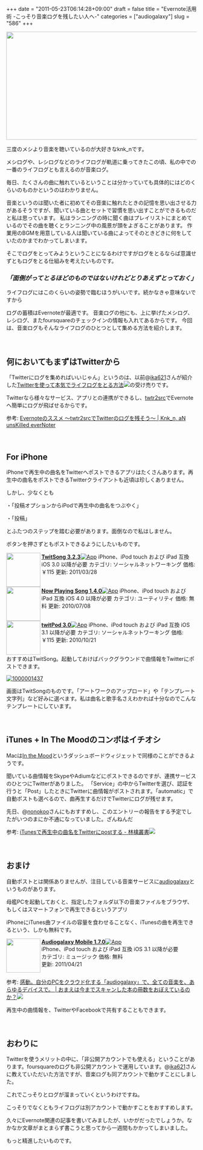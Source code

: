 +++
date = "2011-05-23T06:14:28+09:00"
draft = false
title = "Evernote活用術 -こっそり音楽ログを残したい人へ-"
categories = ["audiogalaxy"]
slug = "586"
+++

<a href="http://knk-n.com.s3-website-ap-northeast-1.amazonaws.com/images/2011/05/a.png"><img src="http://knk-n.com.s3-website-ap-northeast-1.amazonaws.com/images/2011/05/a.png" alt="" title="a" width="600" height="286" class="aligncenter size-full wp-image-605" /></a>

三度のメシより音楽を聴いているのが大好きなknk_nです。

メシログや、レシログなどのライフログが軌道に乗ってきたこの頃、私の中での一番のライフログとも言えるのが音楽ログ。

毎日、たくさんの曲に触れているということは分かっていても具体的にはどのくらいのものかというのはわかりません。<!--more-->

音楽というのは聞いた者に初めてその音楽に触れたときの記憶を思い出させる力があるそうですが、聞いている曲とセットで習慣を思い出すことができるものだと私は思っています。
私はランニングの時に聞く曲はプレイリストにまとめているのでその曲を聴くとランニング中の風景が頭をよぎることがあります。
作業用のBGMを用意している人は聞いている曲によってそのときどきに何をしていたのかまでわかってしまいます。

そこでログをとってみようということになるわけですがログをとるならば意識せずともログをとる仕組みを考えたいものです。

<h3><em><strong>「面倒がってとるほどのものではないけれどとりあえずとっておく」</strong></em></h3>

ライフログにはこのくらいの姿勢で臨むほうがいいです。続かなきゃ意味ないですから

ログの蓄積はEvernoteが最適です。
音楽ログの他にも、上に挙げたメシログ、レシログ、またfoursquareのチェックインの情報も入れてあるからです。
今回は、音楽ログもそんなライフログのひとつとして集める方法を紹介します。
<br>
<span style="color:#808080;font-size:80%;"></span><br>
<strong></strong><br style="clear:both;"/>
<h2>何においてもまずはTwitterから</h2>
「Twitterにログを集めればいいじゃん」というのは、以前@<a href="http://twitter.com/ika621">ika621</a>さんが紹介した<a rel="nofollow" href="http://punksteady.com/2011/04/04/twitter%E3%82%92%E4%BD%BF%E3%81%A3%E3%81%A6%E6%9C%AC%E6%B0%97%E3%81%A7%E3%83%A9%E3%82%A4%E3%83%95%E3%83%AD%E3%82%B0%E3%82%92%E3%81%A8%E3%82%8B%E6%96%B9%E6%B3%95/" target="_blank">Twitterを使って本気でライフログをとる方法</a><a rel="nofollow" href="http://b.hatena.ne.jp/entry/http://punksteady.com/2011/04/04/twitter%E3%82%92%E4%BD%BF%E3%81%A3%E3%81%A6%E6%9C%AC%E6%B0%97%E3%81%A7%E3%83%A9%E3%82%A4%E3%83%95%E3%83%AD%E3%82%B0%E3%82%92%E3%81%A8%E3%82%8B%E6%96%B9%E6%B3%95/" target="_blank"><img src="http://b.hatena.ne.jp/entry/image/http://punksteady.com/2011/04/04/twitter%E3%82%92%E4%BD%BF%E3%81%A3%E3%81%A6%E6%9C%AC%E6%B0%97%E3%81%A7%E3%83%A9%E3%82%A4%E3%83%95%E3%83%AD%E3%82%B0%E3%82%92%E3%81%A8%E3%82%8B%E6%96%B9%E6%B3%95/" border="0" /></a>の受け売りです。

Twitterなら様々なサービス、アプリとの連携ができるし、<a href="twtr2src.ogaoga.org">twtr2src</a>でEvernoteへ簡単にログが飛ばせるからです。

参考: <a rel="nofollow" target="_blank" href="http://knk-n.com/2011/01/10/twtr2src/">Evernoteのススメ 〜twtr2srcでTwitterのログを残そう〜 | Knk_n, aN unsKilled everNoter</a><a rel="nofollow" target="_blank" href="http://b.hatena.ne.jp/entry/http://knk-n.com/2011/01/10/twtr2src/"><img border="0" src="http://b.hatena.ne.jp/entry/image/http://knk-n.com/2011/01/10/twtr2src/" alt=""/></a>
<br>
<span style="color:#808080;font-size:80%;"></span><br>
<strong></strong><br style="clear:both;"/>

<h2>For iPhone</h2>
iPhoneで再生中の曲名をTwitterへポストできるアプリはたくさんあります。再生中の曲名をポストできるTwitterクライアントも近頃は珍しくありません。

しかし、少なくとも

・「投稿オプションからiPodで再生中の曲名をつぶやく」

・「投稿」

とふたつのステップを踏む必要があります。面倒なので私はしません。

ボタンを押さずともポストできるようにしたいものです。
<div class="AppInfo"><img src="http://a1.mzstatic.com/us/r1000/035/Purple/3f/c0/d8/mzl.bpbttouc.75x75-65.jpg" width="90" align="left" class="alignleft" /><a rel="nofollow" href="http://click.linksynergy.com/fs-bin/stat?id=48HB7K3zmMg&amp;offerid=94348&amp;type=3&amp;subid=0&amp;tmpid=2192&amp;RD_PARM1=http%253A%252F%252Fitunes.apple.com%252Fjp%252Fapp%252Ftwitsong%252Fid324512476%253Fmt%253D8%2526uo%253D4%2526partnerId%253D30" target="_blank"><strong>TwitSong 3.2.3</strong></a><a rel="nofollow" href="http://click.linksynergy.com/fs-bin/stat?id=48HB7K3zmMg&amp;offerid=94348&amp;type=3&amp;subid=0&amp;tmpid=2192&amp;RD_PARM1=http%253A%252F%252Fitunes.apple.com%252Fjp%252Fapp%252Ftwitsong%252Fid324512476%253Fmt%253D8%2526uo%253D4%2526partnerId%253D30" target="_blank"><img src="http://ax.phobos.apple.com.edgesuite.net/images/web/linkmaker/badge_appstore-sm.gif" alt="App" /></a>
iPhone、iPod touch および iPad 互換 iOS 3.0 以降が必要
カテゴリ: ソーシャルネットワーキング  価格: ￥115
更新: 2011/03/28<br style="clear: both;" /></div>
<div class="AppInfo"><img src="http://a2.mzstatic.com/us/r1000/007/Purple/44/2c/87/mzl.unkpdypy.75x75-65.jpg" width="90" align="left" class="alignleft" /><a rel="nofollow" href="http://click.linksynergy.com/fs-bin/stat?id=48HB7K3zmMg&amp;offerid=94348&amp;type=3&amp;subid=0&amp;tmpid=2192&amp;RD_PARM1=http%253A%252F%252Fitunes.apple.com%252Fjp%252Fapp%252Fnow-playing-song%252Fid322690942%253Fmt%253D8%2526uo%253D4%2526partnerId%253D30" target="_blank"><strong>Now Playing Song 1.4.0</strong></a><a rel="nofollow" href="http://click.linksynergy.com/fs-bin/stat?id=48HB7K3zmMg&amp;offerid=94348&amp;type=3&amp;subid=0&amp;tmpid=2192&amp;RD_PARM1=http%253A%252F%252Fitunes.apple.com%252Fjp%252Fapp%252Fnow-playing-song%252Fid322690942%253Fmt%253D8%2526uo%253D4%2526partnerId%253D30" target="_blank"><img src="http://ax.phobos.apple.com.edgesuite.net/images/web/linkmaker/badge_appstore-sm.gif" alt="App" /></a>
iPhone、iPod touch および iPad 互換 iOS 4.0 以降が必要
カテゴリ: ユーティリティ  価格: 無料
更新: 2010/07/08<br style="clear: both;" /></div>
<div class="AppInfo"><img src="http://a2.mzstatic.com/us/r1000/058/Purple/15/1b/cb/mzi.ciyiinko.75x75-65.jpg" width="90" align="left" class="alignleft" /><a rel="nofollow" href="http://click.linksynergy.com/fs-bin/stat?id=48HB7K3zmMg&amp;offerid=94348&amp;type=3&amp;subid=0&amp;tmpid=2192&amp;RD_PARM1=http%253A%252F%252Fitunes.apple.com%252Fjp%252Fapp%252Ftwitpod%252Fid351653866%253Fmt%253D8%2526uo%253D4%2526partnerId%253D30" target="_blank"><strong>twitPod 3.0</strong></a><a rel="nofollow" href="http://click.linksynergy.com/fs-bin/stat?id=48HB7K3zmMg&amp;offerid=94348&amp;type=3&amp;subid=0&amp;tmpid=2192&amp;RD_PARM1=http%253A%252F%252Fitunes.apple.com%252Fjp%252Fapp%252Ftwitpod%252Fid351653866%253Fmt%253D8%2526uo%253D4%2526partnerId%253D30" target="_blank"><img src="http://ax.phobos.apple.com.edgesuite.net/images/web/linkmaker/badge_appstore-sm.gif" alt="App" /></a>
iPhone、iPod touch および iPad 互換 iOS 3.1 以降が必要
カテゴリ: ソーシャルネットワーキング  価格: ￥115
更新: 2010/10/21<br style="clear: both;" /></div>
おすすめはTwitSong。起動しておけばバックグラウンドで曲情報をTwitterにポストできます。

<a rel="nofollow" target="_blank" href="http://www.flickr.com/photos/knk_n/5746466018/" title="1000001437 by kenke_n, on Flickr"><img class="flickr_photo" src="http://farm6.static.flickr.com/5230/5746466018_a1481bbde1.jpg" alt="1000001437"/></a>

画面はTwitSongのものです。「アートワークのアップロード」や「テンプレート文字列」など好みに選べます。私は曲名と歌手名さえわかれば十分なのでこんなテンプレートにしています。
<br>
<span style="color:#808080;font-size:80%;"></span><br>
<strong></strong><br style="clear:both;"/>
<h2>iTunes + In The Moodのコンボはイチオシ</h2>
Macは<a href="http://www.mybdesign.com/itm/">In the Mood</a>というダッシュボードウィジェットで同様のことができるようです。

<img src="http://www.mybdesign.com/itm/images/itm_icon.jpg" alt="" />

聞いている曲情報をSkypeやAdiumなどにポストできるのですが、連携サービスのひとつにTwitterがありました。
「Service」の中からTwitterを選び、認証を行うと「Post」したときにTwitterに曲情報がポストされます。「automatic」で自動ポストも選べるので、曲再生するだけでTwitterにログが残せます。

先日、@<a href="http://twitter.com/nonokoo">nonokoo</a>さんにもおすすめし、このエントリーの報告をする予定でしたがいつのまにか不通になっていました。ざんねんだ

参考: <a rel="nofollow" href="http://d.hatena.ne.jp/kurotaso/20090720/1248080028" target="_blank">iTunesで再生中の曲名をTwitterにpostする - 林檎叢書</a><a rel="nofollow" href="http://b.hatena.ne.jp/entry/http://d.hatena.ne.jp/kurotaso/20090720/1248080028" target="_blank"><img src="http://b.hatena.ne.jp/entry/image/http://d.hatena.ne.jp/kurotaso/20090720/1248080028" border="0" /></a>
<br>
<span style="color:#808080;font-size:80%;"></span><br>
<strong></strong><br style="clear:both;"/>
<h2>おまけ</h2>
自動ポストとは関係ありませんが、注目している音楽サービスに<a href="http://www.audiogalaxy.com/">audiogalaxy</a>というものがあります。

母艦PCを起動しておくと、指定したフォルダ以下の音楽ファイルをブラウザ、もしくはスマートフォンで再生できるというアプリ

iPhoneにiTunes曲ファイルの容量を食わせることなく、iTunesの曲を再生できるという、しかも無料です。

<div class="AppInfo"><img width="90" class="alignleft" align="left" src="http://a2.mzstatic.com/us/r1000/041/Purple/9c/bf/64/mzl.zyakkcqf.75x75-65.jpg"><a rel="nofollow" target="_blank" href="http://click.linksynergy.com/fs-bin/stat?id=48HB7K3zmMg&offerid=94348&type=3&subid=0&tmpid=2192&RD_PARM1=http%253A%252F%252Fitunes.apple.com%252Fjp%252Fapp%252Faudiogalaxy-mobile%252Fid373357030%253Fmt%253D8%2526uo%253D4%2526partnerId%253D30"><strong>Audiogalaxy Mobile 1.7.0</strong></a><a rel="nofollow" target="_blank" href="http://click.linksynergy.com/fs-bin/stat?id=48HB7K3zmMg&offerid=94348&type=3&subid=0&tmpid=2192&RD_PARM1=http%253A%252F%252Fitunes.apple.com%252Fjp%252Fapp%252Faudiogalaxy-mobile%252Fid373357030%253Fmt%253D8%2526uo%253D4%2526partnerId%253D30"><img src="http://ax.phobos.apple.com.edgesuite.net/images/web/linkmaker/badge_appstore-sm.gif" alt="App"></a><br>iPhone、iPod touch および iPad 互換 iOS 3.1 以降が必要<br>カテゴリ: ミュージック  価格: 無料<br>更新: 2011/04/21<br style="clear:both;"></div>

参考: <a rel="nofollow" href="http://ushigyu.net/2011/02/24/audiogalaxy/" target="_blank">感動。自分のPCをクラウド化する「audiogalaxy」で、全ての音楽を、あらゆるデバイスで。 | おまえは今までスキャンした本の冊数をおぼえているのか？</a><a rel="nofollow" href="http://b.hatena.ne.jp/entry/http://ushigyu.net/2011/02/24/audiogalaxy/" target="_blank"><img src="http://b.hatena.ne.jp/entry/image/http://ushigyu.net/2011/02/24/audiogalaxy/" border="0" /></a>

再生中の曲情報を、TwitterやFacebookで共有することもできます。
<br>
<span style="color:#808080;font-size:80%;"></span><br>
<strong></strong><br style="clear:both;"/>
<h2>おわりに</h2>
Twitterを使うメリットの中に、「非公開アカウントでも使える」ということがあります。foursquareのログも非公開アカウントで運用しています。@<a href="http://twitter.com/ika621">ika621</a>さんに教えていただいた方法ですが、音楽ログも同アカウントで動かすことにしました。

これでこっそりとログが溜まっていくというわけですね。

こっそりでなくともライフログは別アカウントで動かすことをおすすめします。

久々にEvernote関連の記事を書いてみましたが、いかがだったでしょうか。なかなか文章がまとまらず書こうと思ってから一週間もかかってしまいました。

もっと精進したいものです。

